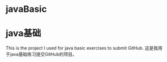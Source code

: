 # javaBasic
# java基础
This is the project I used for java basic exercises to submit GitHub.
这是我用于java基础练习提交GitHub的项目。
